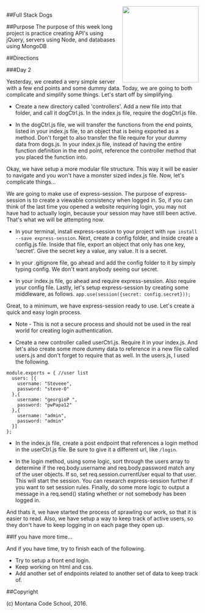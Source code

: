 <img src="http://montanacodeschool.com/wp-content/uploads/2015/06/MCS_LOGO_v1.png" width="200" align="right"/>

##Full Stack Dogs

##Purpose
The purpose of this week long project is practice creating API's using jQuery, servers using Node, and databases using MongoDB

##Directions

###Day 2

Yesterday, we created a very simple server with a few end points and some dummy data. Today, we are going to both complicate and simplify some things. Let's start off by simplifying.

* Create a new directory called 'controllers'. Add a new file into that folder, and call it dogCtrl.js. In the index.js file, require the dogCtrl.js file.

* In the dogCtrl.js file, we will transfer the functions from the end points, listed in your index.js file, to an object that is being exported as a method. Don't forget to also transfer the file require for your dummy data from dogs.js. In your index.js file, instead of having the entire function definition in the end point, reference the controller method that you placed the function into.

Okay, we have setup a more modular file structure. This way it will be easier to navigate and you won't have a monster sized index.js file. Now, let's complicate things...

We are going to make use of express-session. The purpose of express-session is to create a viewable consistency when logged in. So, if you can think of the last time you opened a website requiring login, you may not have had to actually login, because your session may have still been active. That's what we will be attempting now.

* In your terminal, install express-session to your project with ``npm install --save express-session``. Next, create a config folder, and inside create a config.js file. Inside that file, export an object that only has one key, 'secret'. Give the secret key a value, any value. It is a secret.

* In your .gitignore file, go ahead and add the config folder to it by simply typing config. We don't want anybody seeing our secret.

* In your index.js file, go ahead and require express-session. Also require your config file. Lastly, let's setup express-session by creating some middleware, as follows. ``app.use(session({secret: config.secret}));``

Great, to a minimum, we have express-session ready to use. Let's create a quick and easy login process.
* Note - This is not a secure process and should not be used in the real world for creating login authentication.

* Create a new controller called userCtrl.js. Require it in your index.js. And let's also create some more dummy data to reference in a new file called users.js and don't forget to require that as well. In the users.js, I used the following.
```
module.exports = { //user list
  users: [{
    username: "Steveee",
    password: "steve-O"
  },{
    username: "georgioP ",
    password: "pwPapa12"
  },{
    username: "admin",
    password: "admin"
  }]
};
```

* In the index.js file, create a post endpoint that references a login method in the userCtrl.js file. Be sure to give it a different url, like ``/login``.

* In the login method, using some logic, sort through the users array to determine if the req.body.username and req.body.password match any of the user objects. If so, set req.session.currentUser equal to that user. This will start the session. You can research express-session further if you want to set session rules. Finally, do some more logic to output a message in a req.send() stating whether or not somebody has been logged in.

And thats it, we have started the process of sprawling our work, so that it is easier to read. Also, we have setup a way to keep track of active users, so they don't have to keep logging in on each page they open up.

##If you have more time...

And if you have time, try to finish each of the following.

  * Try to setup a front end login.
  * Keep working on html and css.
  * Add another set of endpoints related to another set of data to keep track of.


##Copyright

(c) Montana Code School, 2016.
